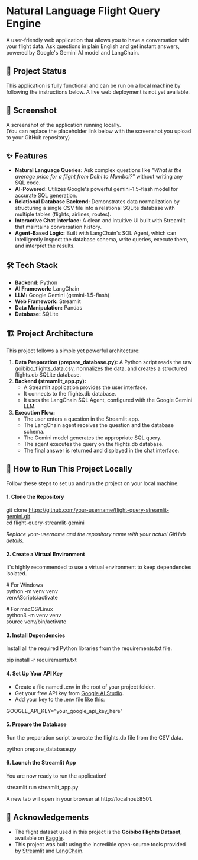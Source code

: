 # **Natural Language Flight Query Engine**

A user-friendly web application that allows you to have a conversation with your flight data. Ask questions in plain English and get instant answers, powered by Google's Gemini AI model and LangChain.

## **🔴 Project Status**

This application is fully functional and can be run on a local machine by following the instructions below. A live web deployment is not yet available.

## **📸 Screenshot**

A screenshot of the application running locally.  
(You can replace the placeholder link below with the screenshot you upload to your GitHub repository)

## **✨ Features**

* **Natural Language Queries:** Ask complex questions like *"What is the average price for a flight from Delhi to Mumbai?"* without writing any SQL code.  
* **AI-Powered:** Utilizes Google's powerful gemini-1.5-flash model for accurate SQL generation.  
* **Relational Database Backend:** Demonstrates data normalization by structuring a single CSV file into a relational SQLite database with multiple tables (flights, airlines, routes).  
* **Interactive Chat Interface:** A clean and intuitive UI built with Streamlit that maintains conversation history.  
* **Agent-Based Logic:** Built with LangChain's SQL Agent, which can intelligently inspect the database schema, write queries, execute them, and interpret the results.

## **🛠️ Tech Stack**

* **Backend:** Python  
* **AI Framework:** LangChain  
* **LLM:** Google Gemini (gemini-1.5-flash)  
* **Web Framework:** Streamlit  
* **Data Manipulation:** Pandas  
* **Database:** SQLite

## **🏗️ Project Architecture**

This project follows a simple yet powerful architecture:

1. **Data Preparation (prepare\_database.py):** A Python script reads the raw goibibo\_flights\_data.csv, normalizes the data, and creates a structured flights.db SQLite database.  
2. **Backend (streamlit\_app.py):**  
   * A Streamlit application provides the user interface.  
   * It connects to the flights.db database.  
   * It uses the LangChain SQL Agent, configured with the Google Gemini LLM.  
3. **Execution Flow:**  
   * The user enters a question in the Streamlit app.  
   * The LangChain agent receives the question and the database schema.  
   * The Gemini model generates the appropriate SQL query.  
   * The agent executes the query on the flights.db database.  
   * The final answer is returned and displayed in the chat interface.

## **🚀 How to Run This Project Locally**

Follow these steps to set up and run the project on your local machine.

#### **1\. Clone the Repository**

git clone https://github.com/your-username/flight-query-streamlit-gemini.git  
cd flight-query-streamlit-gemini

*Replace your-username and the repository name with your actual GitHub details.*

#### **2\. Create a Virtual Environment**

It's highly recommended to use a virtual environment to keep dependencies isolated.

\# For Windows  
python \-m venv venv  
venv\\Scripts\\activate

\# For macOS/Linux  
python3 \-m venv venv  
source venv/bin/activate

#### **3\. Install Dependencies**

Install all the required Python libraries from the requirements.txt file.

pip install \-r requirements.txt

#### **4\. Set Up Your API Key**

* Create a file named .env in the root of your project folder.  
* Get your free API key from [Google AI Studio](https://aistudio.google.com/).  
* Add your key to the .env file like this:

GOOGLE\_API\_KEY="your\_google\_api\_key\_here"

#### **5\. Prepare the Database**

Run the preparation script to create the flights.db file from the CSV data.

python prepare\_database.py

#### **6\. Launch the Streamlit App**

You are now ready to run the application\!

streamlit run streamlit\_app.py

A new tab will open in your browser at http://localhost:8501.

## **🙏 Acknowledgements**

* The flight dataset used in this project is the **Goibibo Flights Dataset**, available on [Kaggle](https://www.kaggle.com/datasets/iamavyukt/goibibo-flight-data).  
* This project was built using the incredible open-source tools provided by [Streamlit](https://streamlit.io/) and [LangChain](https://www.langchain.com/).
